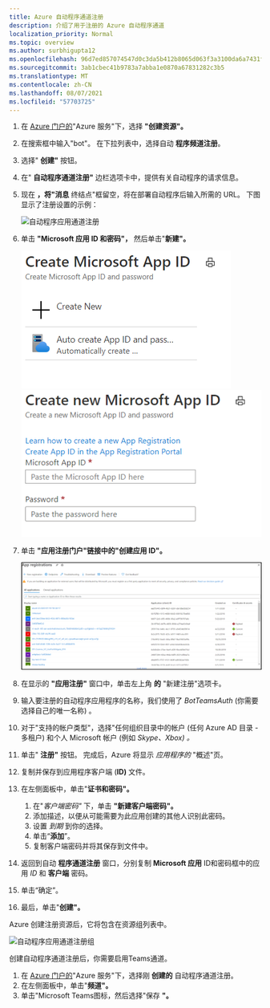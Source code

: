 ```yaml
---
title: Azure 自动程序通道注册
description: 介绍了用于注册的 Azure 自动程序通道
localization_priority: Normal
ms.topic: overview
ms.author: surbhigupta12
ms.openlocfilehash: 96d7ed857074547d0c3da5b412b8065d063f3a3100da6a7431fd65879bfa91ff
ms.sourcegitcommit: 3ab1cbec41b9783a7abba1e0870a67831282c3b5
ms.translationtype: MT
ms.contentlocale: zh-CN
ms.lasthandoff: 08/07/2021
ms.locfileid: "57703725"
---
```

1. 在 [Azure 门户的](https://ms.portal.azure.com/#home)"Azure 服务"下，选择 **"创建资源"。**
1. 在搜索框中输入"bot"。 在下拉列表中，选择自动 **程序频道注册**。
1. 选择" **创建"** 按钮。
1. 在" **自动程序通道注册"** 边栏选项卡中，提供有关自动程序的请求信息。
1. 现在 **，将"消息** 终结点"框留空，将在部署自动程序后输入所需的 URL。 下图显示了注册设置的示例：

    ![自动程序应用通道注册](../../assets/images/authentication/auth-bot-channels-registration.png)

1. 单击 **"Microsoft 应用 ID 和密码"，** 然后单击"**新建"。**

    ![创建 Microsoft 应用 ID ](../../assets/images/authentication/CreateMicrosoftAppID.png) ![ 创建新的 Microsoft 应用 ID](../../assets/images/authentication/CreateNewMicrosoftAppID.png)    

1. 单击 **"应用注册门户"链接中的"创建应用 ID"。**

   ![应用注册](../../assets/images/authentication/AppRegistration.png)
   
1. 在显示的 **"应用注册"** 窗口中，单击左上角 **的** "新建注册"选项卡。
1. 输入要注册的自动程序应用程序的名称，我们使用了 *BotTeamsAuth* (你需要选择自己的唯一名称) 。
1. 对于"支持的帐户类型"，选择"任何组织目录中的帐户 (任何 Azure AD 目录 - 多租户) 和个人 Microsoft 帐户 (例如 *Skype、Xbox) 。*
1. 单击" **注册"** 按钮。 完成后，Azure 将显示 *应用程序的* "概述"页。
1. 复制并保存到应用程序客户端 (**ID)** 文件。
1. 在左侧面板中，单击"**证书和密码"。**
    1. 在"*客户端密码"* 下，单击 **"新建客户端密码"。**
    1. 添加描述，以便从可能需要为此应用创建的其他人识别此密码。
    1. 设置 *到期* 到你的选择。
    1. 单击“**添加**”。
    1. 复制客户端密码并将其保存到文件中。
1. 返回到自动 **程序通道注册** 窗口，分别复制 **Microsoft 应用** ID和密码框中的应用 *ID* 和 **客户端** 密码。
1. 单击“确定”。
1. 最后，单击"**创建"。**

Azure 创建注册资源后，它将包含在资源组列表中。  

![自动程序应用通道注册组](~/assets/images/authentication/auth-bot-channels-registration-group.PNG)

创建自动程序通道注册后，你需要启用Teams通道。

1. 在 [Azure 门户的](https://ms.portal.azure.com/#home)"Azure 服务"下，选择刚 **创建的** 自动程序通道注册。
1. 在左侧面板中，单击"**频道"。**
1. 单击"Microsoft Teams图标，然后选择"保存 **"。**
